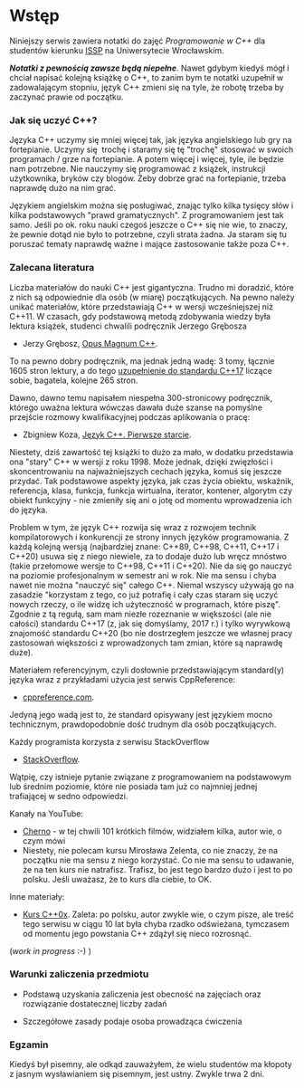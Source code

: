 # Wstęp

Niniejszy serwis zawiera notatki do zajęć *Programowanie w C++* dla studentów kierunku [ISSP](https://www.facebook.com/InformatykaStosowanaWFA/) na Uniwersytecie Wrocławskim.

***Notatki z pewnością zawsze będą niepełne***. Nawet gdybym kiedyś mógł i chciał napisać kolejną książkę o C++, to zanim bym te notatki uzupełnił w zadowalającym stopniu,  język C++ zmieni się na tyle, że robotę trzeba by zaczynać prawie od początku.

### Jak się uczyć C++?

Języka C++ uczymy się mniej więcej tak, jak języka angielskiego lub gry na fortepianie. Uczymy się  trochę i staramy się tę "trochę" stosować w swoich programach / grze na fortepianie. A potem więcej i więcej, tyle, ile będzie nam potrzebne. Nie nauczymy się programować z książek, instrukcji użytkownika, bryków czy blogów. Żeby dobrze grać na fortepianie, trzeba naprawdę dużo na nim grać.

Językiem angielskim można się posługiwać, znając tylko kilka tysięcy słów i kilka podstawowych "prawd gramatycznych". Z programowaniem jest tak samo. Jeśli po ok. roku nauki czegoś jeszcze o C++ się nie wie, to znaczy, że pewnie dotąd nie było to potrzebne, czyli strata żadna. Ja staram się tu poruszać tematy naprawdę ważne i mające zastosowanie także poza C++.

### Zalecana literatura

Liczba materiałów do nauki C++ jest gigantyczna. Trudno mi doradzić, które z nich są odpowiednie dla osób (w miarę) początkujących. Na pewno należy unikać materiałów, które przedstawiają C++ w wersji wcześniejszej niż C++11. W czasach, gdy podstawową metodą zdobywania wiedzy była lektura książek, studenci chwalili podręcznik Jerzego Grębosza

-  Jerzy Grębosz, [Opus Magnum C++](https://ifj.edu.pl/private/grebosz/opus.html).

To na pewno dobry podręcznik, ma jednak jedną wadę: 3 tomy, łącznie 1605 stron lektury, a do tego [uzupełnienie do standardu C++17](https://ifj.edu.pl/private/grebosz/misja_spis_tresci.pdf) liczące sobie, bagatela, kolejne 265 stron.

Dawno, dawno temu napisałem niespełna 300-stronicowy podręcznik, którego uważna lektura wówczas dawała duże szanse na pomyślne przejście rozmowy kwalifikacyjnej podczas aplikowania o pracę:

-  Zbigniew Koza, [Język C++. Pierwsze starcie](https://helion.pl/ksiazki/jezyk-c-pierwsze-starcie-zbigniew-koza,jcppps.htm).

Niestety, dziś zawartość tej książki to dużo za mało, w dodatku przedstawia ona "stary" C++ w wersji z roku 1998. Może jednak, dzięki zwięzłości i skoncentrowaniu na najważniejszych cechach języka, komuś się jeszcze przydać. Tak podstawowe aspekty języka, jak czas życia obiektu, wskaźnik, referencja, klasa, funkcja, funkcja wirtualna, iterator, kontener, algorytm czy obiekt funkcyjny - nie zmieniły się ani o jotę od momentu wprowadzenia ich do języka.

Problem w tym, że język C++ rozwija się wraz z rozwojem technik kompilatorowych i konkurencji ze strony innych języków programowania. Z każdą kolejną wersją (najbardziej znane: C++89, C++98, C++11, C++17 i C++20) usuwa się z niego niewiele, za to dodaje dużo lub wręcz mnóstwo (takie przełomowe wersje to C++98, C++11 i C++20). Nie da się go nauczyć na poziomie profesjonalnym w semestr ani w rok. Nie ma sensu i chyba nawet nie można "nauczyć się" całego C++. Niemal wszyscy używają go na zasadzie "korzystam z tego, co już potrafię i cały czas staram się uczyć nowych rzeczy, o ile widzę ich użyteczność w programach, które piszę".  Zgodnie z tą regułą, sam mam niezłe rozeznanie w większości (ale nie całości) standardu C++17 (z, jak się domyślamy, 2017 r.) i tylko wyrywkową znajomość standardu C++20 (bo nie dostrzegłem jeszcze we własnej pracy zastosowań większości z wprowadzonych tam zmian, które są naprawdę duże).

Materiałem referencyjnym, czyli dosłownie przedstawiającym standard(y) języka wraz z przykładami użycia jest serwis CppReference:

- [cppreference.com](https://en.cppreference.com/w/).

Jedyną jego wadą jest to, że standard opisywany jest językiem mocno technicznym, prawdopodobnie dość trudnym dla osób początkujących.

Każdy programista korzysta z serwisu StackOverflow

- [StackOverflow](https://stackoverflow.com/).

Wątpię, czy istnieje pytanie związane z programowaniem na podstawowym lub średnim poziomie, które nie posiada tam już co najmniej jednej trafiającej w sedno odpowiedzi.

Kanały na YouTube:

- [Cherno](https://www.youtube.com/playlist?list=PLlrATfBNZ98dudnM48yfGUldqGD0S4FFb) - w tej chwili 101 krótkich filmów, widziałem kilka, autor wie, o czym mówi
- Niestety, nie polecam kursu Mirosława Zelenta, co nie znaczy, że na początku nie ma sensu z niego korzystać. Co nie ma sensu to udawanie, że na ten kurs nie natrafisz. Trafisz, bo jest tego bardzo dużo i jest to po polsku. Jeśli uważasz, że to kurs dla ciebie, to OK.

Inne materiały:

- [Kurs C++0x](https://cpp0x.pl/kursy/Kurs-C++/1). Zaleta: po polsku, autor zwykle wie, o czym pisze, ale treść tego serwisu w ciągu 10 lat była chyba rzadko odświeżana, tymczasem od momentu jego powstania C++ zdążył się nieco rozrosnąć.  

(*work in progress* :-)  )

### Warunki zaliczenia przedmiotu

- Podstawą uzyskania zaliczenia jest obecność na zajęciach oraz rozwiązanie dostatecznej liczby zadań

- Szczegółowe zasady podaje osoba prowadząca ćwiczenia

### Egzamin

Kiedyś był pisemny, ale odkąd zauważyłem, że wielu studentów ma kłopoty z jasnym wysławianiem się pisemnym, jest ustny. Zwykle trwa 2 dni.
